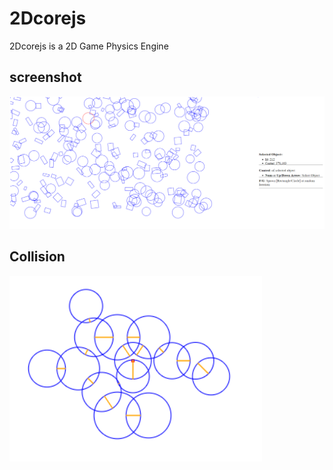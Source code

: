 # 2Dcorejs
2Dcorejs is a 2D Game Physics Engine

## screenshot

![thirddraw](./screenshot/thirddraw.png)

## Collision
![Collision](./screenshot/collision.png)